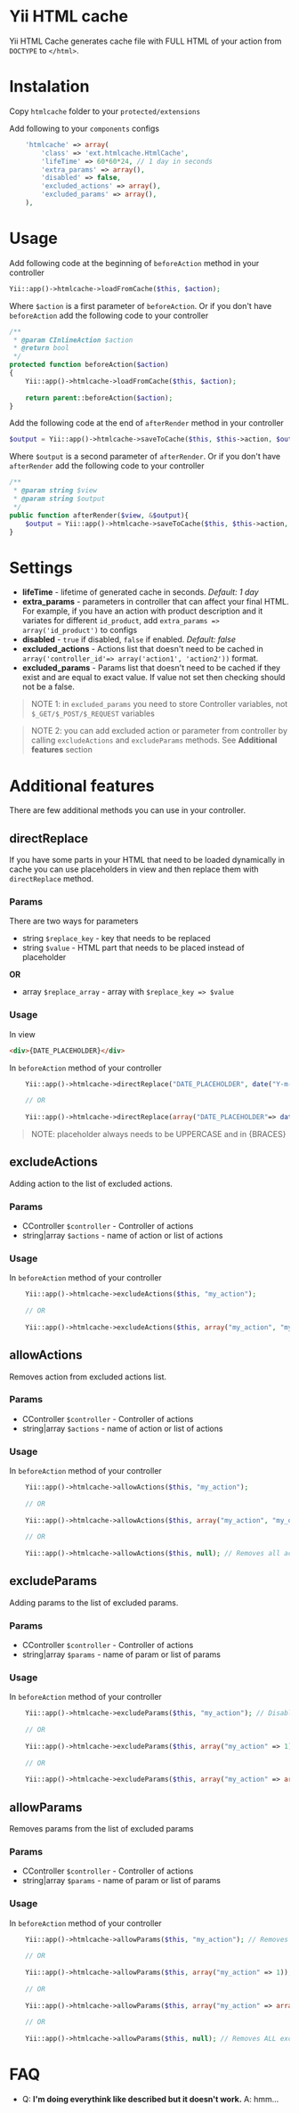 Yii HTML cache
==============

Yii HTML Cache generates cache file with FULL HTML of your action from `DOCTYPE` to `</html>`.


# Instalation

Copy `htmlcache` folder to your `protected/extensions`

Add following to your `components` configs
 
```php
    'htmlcache' => array(
        'class' => 'ext.htmlcache.HtmlCache',
        'lifeTime' => 60*60*24, // 1 day in seconds
        'extra_params' => array(),
        'disabled' => false,
        'excluded_actions' => array(),
        'excluded_params' => array(),
    ),
```

# Usage

Add following code at the beginning of `beforeAction` method in your controller

```php
Yii::app()->htmlcache->loadFromCache($this, $action);
```

Where `$action` is a first parameter of `beforeAction`. Or if you don't have `beforeAction` add the following code to your controller

```php
/**
 * @param CInlineAction $action
 * @return bool
 */
protected function beforeAction($action)
{
    Yii::app()->htmlcache->loadFromCache($this, $action);
 
    return parent::beforeAction($action);
}
```

Add the following code at the end of `afterRender` method in your controller

```php
$output = Yii::app()->htmlcache->saveToCache($this, $this->action, $output);
```

Where `$output` is a second parameter of `afterRender`. Or if you don't have `afterRender` add the following code to your controller

```php
/**
 * @param string $view
 * @param string $output
 */
public function afterRender($view, &$output){
    $output = Yii::app()->htmlcache->saveToCache($this, $this->action, $output);
}
```


# Settings

* **lifeTime** - lifetime of generated cache in seconds. _Default: 1 day_
* **extra_params** - parameters in controller that can affect your final HTML. For example, if you have an action with product description and it variates for different `id_product`, add `extra_params => array('id_product')` to configs
* **disabled** - `true` if disabled, `false` if enabled. _Default: false_
* **excluded_actions** - Actions list that doesn't need to be cached in `array('controller_id'=> array('action1', 'action2'))` format.
* **excluded_params** - Params list that doesn't need to be cached if they exist and are equal to exact value. If value not set then checking should not be a false.
 
> NOTE 1: in `excluded_params` you need to store Controller variables, not `$_GET/$_POST/$_REQUEST` variables

> NOTE 2: you can add excluded action or parameter from controller by calling `excludeActions` and `excludeParams` methods. See **Additional features** section

# Additional features

There are few additional methods you can use in your controller.

## directReplace

If you have some parts in your HTML that need to be loaded dynamically in cache you can use placeholders in view and then replace them with `directReplace` method.

### Params

There are two ways for parameters

* string `$replace_key` - key that needs to be replaced
* string `$value` - HTML part that needs to be placed instead of placeholder

**OR**

* array `$replace_array` - array with `$replace_key => $value` 

### Usage

In view

```HTML
<div>{DATE_PLACEHOLDER}</div>
```

In `beforeAction` method of your controller

```PHP
    Yii::app()->htmlcache->directReplace("DATE_PLACEHOLDER", date("Y-m-d H:i:s"));
    
    // OR
    
    Yii::app()->htmlcache->directReplace(array("DATE_PLACEHOLDER"=> date("Y-m-d H:i:s")));
```

> NOTE: placeholder always needs to be UPPERCASE and in {BRACES}

## excludeActions

Adding action to the list of excluded actions.
 
### Params

* CController  `$controller` - Controller of actions
* string|array `$actions` - name of action or list of actions

### Usage

In `beforeAction` method of your controller

```PHP
    Yii::app()->htmlcache->excludeActions($this, "my_action");
    
    // OR
    
    Yii::app()->htmlcache->excludeActions($this, array("my_action", "my_other_action"));
```

## allowActions

Removes action from excluded actions list.
 
### Params

* CController  `$controller` - Controller of actions
* string|array `$actions` - name of action or list of actions

### Usage

In `beforeAction` method of your controller

```PHP
    Yii::app()->htmlcache->allowActions($this, "my_action");
    
    // OR
    
    Yii::app()->htmlcache->allowActions($this, array("my_action", "my_other_action"));
    
    // OR
    
    Yii::app()->htmlcache->allowActions($this, null); // Removes all actions of this controller
```

## excludeParams

Adding params to the list of excluded params.
 
### Params

* CController  `$controller` - Controller of actions
* string|array `$params` - name of param or list of params

### Usage

In `beforeAction` method of your controller

```PHP
    Yii::app()->htmlcache->excludeParams($this, "my_action"); // Disable cache if $this->my_action != false
    
    // OR
    
    Yii::app()->htmlcache->excludeParams($this, array("my_action" => 1)); // Disable cache if $this->my_action == 1
    
    // OR
    
    Yii::app()->htmlcache->excludeParams($this, array("my_action" => array(1, 2))); // Disable cache if $this->my_action == 1 OR $this->my_action == 2
```

## allowParams

Removes params from the list of excluded params
 
### Params

* CController  `$controller` - Controller of actions
* string|array `$params` - name of param or list of params

### Usage

In `beforeAction` method of your controller

```PHP
    Yii::app()->htmlcache->allowParams($this, "my_action"); // Removes all mentions of my_action of this controller if exsists
    
    // OR
    
    Yii::app()->htmlcache->allowParams($this, array("my_action" => 1)); // Removes my_action == 1 mention from this controller if exsists
    
    // OR
    
    Yii::app()->htmlcache->allowParams($this, array("my_action" => array(1, 2))); // Removes my_action == 1 OR my_action == 1 mentions from this controller if exsists
    
    // OR
    
    Yii::app()->htmlcache->allowParams($this, null); // Removes ALL excluded params of this controller
```

# FAQ

* Q: **I'm doing everythink like described but it doesn't work.**
  A: hmm...